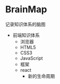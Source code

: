 # BrainMap

记录知识体系的脑图

- 前端知识体系
  - 浏览器
  - HTML5
  - CSS3
  - JavaScript
  - 框架
  - react
    - 新的生命周期
